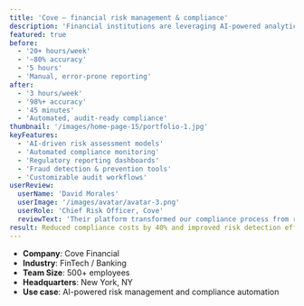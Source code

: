 ```yaml
---
title: 'Cove – financial risk management & compliance'
description: 'Financial institutions are leveraging AI-powered analytics to proactively identify risks, streamline compliance processes, and strengthen trust with stakeholders—ensuring stability and growth in a dynamic market.'
featured: true
before:
  - '20+ hours/week'
  - '~80% accuracy'
  - '5 hours'
  - 'Manual, error-prone reporting'
after:
  - '3 hours/week'
  - '98%+ accuracy'
  - '45 minutes'
  - 'Automated, audit-ready compliance'
thumbnail: '/images/home-page-15/portfolio-1.jpg'
keyFeatures:
  - 'AI-driven risk assessment models'
  - 'Automated compliance monitoring'
  - 'Regulatory reporting dashboards'
  - 'Fraud detection & prevention tools'
  - 'Customizable audit workflows'
userReview:
  userName: 'David Morales'
  userImage: '/images/avatar/avatar-3.png'
  userRole: 'Chief Risk Officer, Cove'
  reviewText: 'Their platform transformed our compliance process from reactive to proactive. We now detect risks earlier and handle audits with confidence.'
result: Reduced compliance costs by 40% and improved risk detection efficiency by 3x
---
```


- **Company**: Cove Financial
- **Industry**: FinTech / Banking
- **Team Size**: 500+ employees
- **Headquarters**: New York, NY
- **Use case**: AI-powered risk management and compliance automation
